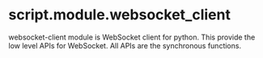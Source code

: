 # script.module.websocket_client
websocket-client module is WebSocket client for python. This provide the low level APIs for WebSocket. All APIs are the synchronous functions.
